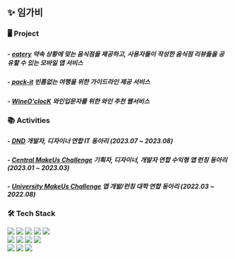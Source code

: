 ## ✨ 임가비

### 🖥 Project
##### - [eatery](https://github.com/orgs/Zelusik/repositories) 약속 상황에 맞는 음식점을 제공하고, 사용자들이 작성한 음식점 리뷰들을 공유할 수 있는 모바일 앱 서비스
##### - [pack-it](https://github.com/orgs/PACKIT-Project/repositories) 빈틈없는 여행을 위한 가이드라인 제공 서비스
##### - [WineO'clocK](https://github.com/Wine-O-clocK) 와인입문자를 위한 와인 추천 웹서비스

### 📚 Activities
##### - [DND](https://www.dnd.ac/) 개발자, 디자이너 연합 IT 동아리 (2023.07 ~ 2023.08)
##### - [Central MakeUs Challenge](https://www.makeus.in/cmc) 기획자, 디자이너, 개발자 연합 수익형 앱 런칭 동아리 (2023.01 ~ 2023.03)
##### - [University MakeUs Challenge](https://www.makeus.in/umc) 앱 개발/런칭 대학 연합 동아리 (2022.03 ~ 2022.08)

### 🛠 Tech Stack
<img src="https://img.shields.io/badge/HTML5-E34F26?style=flat-square&logo=html5&logoColor=white"> <img src="https://img.shields.io/badge/CSS-1572B6?style=flat-square&logo=css3&logoColor=white"> <img src="https://img.shields.io/badge/JAVASCRIPT-F7DF1E?style=flat-square&logo=javascript&logoColor=black"> <img src="https://img.shields.io/badge/TYPESCRIPT-1572B6?style=flat-square&logo=typescript&logoColor=white"> <img src="https://img.shields.io/badge/Python-3776AB?style=flat-square&logo=Python&logoColor=white">  
<img src="https://img.shields.io/badge/REACT-61DAFB?style=flat-square&logo=react&logoColor=black"> <img src="https://img.shields.io/badge/NEXT.JS-000000?style=flat-square&logo=next.js&logoColor=white"> <img src="https://img.shields.io/badge/REACT NATIVE-61DAFB?style=flat-square&logo=react&logoColor=black"> <img src="https://img.shields.io/badge/Styled Components-DB7093?style=flat-square&logo=styled components&logoColor=white">  
<img src="https://img.shields.io/badge/Redux Toolkit-764ABC?style=flat-square&logo=redux&logoColor=white"> <img src="https://img.shields.io/badge/React Query-FF4154?style=flat-square&logo=React Query&logoColor=white"> <img src="https://img.shields.io/badge/Docker-2496ED?style=flat-square&logo=Docker&logoColor=white">

